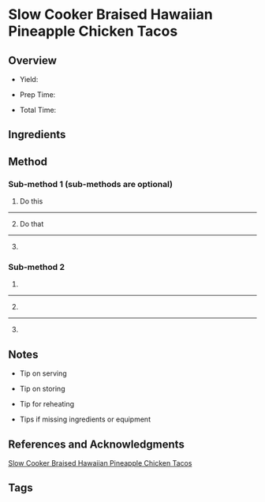 # Slow Cooker Braised Hawaiian Pineapple Chicken Tacos

## Overview

- Yield:

- Prep Time:

- Total Time:

## Ingredients



## Method

### Sub-method 1 (sub-methods are optional)

1. Do this
---
2. Do that
---
3.

### Sub-method 2

1.
---
2.
---
3.

## Notes

- Tip on serving

- Tip on storing

- Tip for reheating

- Tips if missing ingredients or equipment

## References and Acknowledgments

[Slow Cooker Braised Hawaiian Pineapple Chicken Tacos](https://www.halfbakedharvest.com/hawaiian-pineapple-chicken-tacos/#bo-recipe)

## Tags


